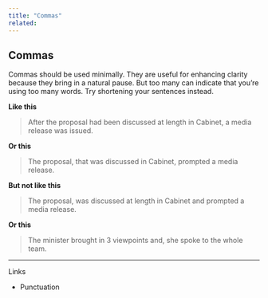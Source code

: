 ```yaml
---
title: "Commas"
related:
---
```


## Commas

Commas should be used minimally. They are useful for enhancing clarity because they bring in a natural pause. But too many can indicate that you’re using too many words. Try shortening your sentences instead.

**Like this**

> After the proposal had been discussed at length in Cabinet, a media release was issued.

**Or this**

> The proposal, that was discussed in Cabinet, prompted a media release.

**But not like this**

> The proposal, was discussed at length in Cabinet and prompted a media release.

**Or this**

> The minister brought in 3 viewpoints and, she spoke to the whole team.

---

Links

- Punctuation
